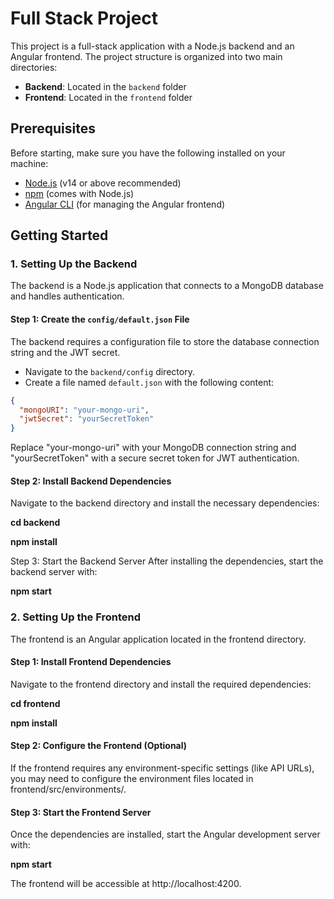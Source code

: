 # Full Stack Project

This project is a full-stack application with a Node.js backend and an Angular frontend. The project structure is organized into two main directories:
- **Backend**: Located in the `backend` folder
- **Frontend**: Located in the `frontend` folder

## Prerequisites

Before starting, make sure you have the following installed on your machine:
- [Node.js](https://nodejs.org/) (v14 or above recommended)
- [npm](https://www.npmjs.com/) (comes with Node.js)
- [Angular CLI](https://angular.io/cli) (for managing the Angular frontend)

## Getting Started

### 1. Setting Up the Backend

The backend is a Node.js application that connects to a MongoDB database and handles authentication.

#### Step 1: Create the `config/default.json` File

The backend requires a configuration file to store the database connection string and the JWT secret. 

- Navigate to the `backend/config` directory.
- Create a file named `default.json` with the following content:

```json
{
  "mongoURI": "your-mongo-uri",
  "jwtSecret": "yourSecretToken"
}
```

Replace "your-mongo-uri" with your MongoDB connection string and "yourSecretToken" with a secure secret token for JWT authentication.

#### Step 2: Install Backend Dependencies
Navigate to the backend directory and install the necessary dependencies:

**cd backend**

**npm install**

Step 3: Start the Backend Server
After installing the dependencies, start the backend server with:

**npm start**

### 2. Setting Up the Frontend
The frontend is an Angular application located in the frontend directory.

#### Step 1: Install Frontend Dependencies
Navigate to the frontend directory and install the required dependencies:

**cd frontend**

**npm install**

#### Step 2: Configure the Frontend (Optional)
If the frontend requires any environment-specific settings (like API URLs), you may need to configure the environment files located in frontend/src/environments/.

#### Step 3: Start the Frontend Server
Once the dependencies are installed, start the Angular development server with:

**npm start**

The frontend will be accessible at http://localhost:4200.